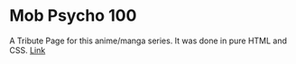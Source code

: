 # Mob Psycho 100
A Tribute Page for this anime/manga series. It was done in pure HTML and CSS. [Link](https://purij.github.io/Mob-Psycho-100/)
